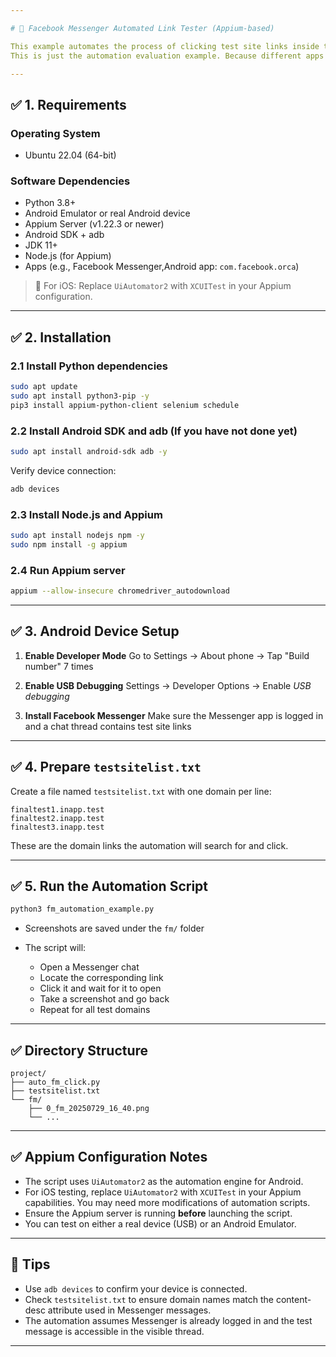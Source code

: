 ```yaml
---

# 📱 Facebook Messenger Automated Link Tester (Appium-based)

This example automates the process of clicking test site links inside the apps using Appium. It is designed for Android but can be extended to iOS with minor adjustments.
This is just the automation evaluation example. Because different apps have different UI responses to certificate verification errors, you need to take this into account to use automation scripts.

---
```


## ✅ 1. Requirements

### Operating System
- Ubuntu 22.04 (64-bit)

### Software Dependencies
- Python 3.8+
- Android Emulator or real Android device
- Appium Server (v1.22.3 or newer)
- Android SDK + adb
- JDK 11+
- Node.js (for Appium)
- Apps (e.g., Facebook Messenger,Android app: `com.facebook.orca`)

> 🔹 For iOS: Replace `UiAutomator2` with `XCUITest` in your Appium configuration.

---

## ✅ 2. Installation

### 2.1 Install Python dependencies

```bash
sudo apt update
sudo apt install python3-pip -y
pip3 install appium-python-client selenium schedule
```

### 2.2 Install Android SDK and adb (If you have not done yet)

```bash
sudo apt install android-sdk adb -y
```

Verify device connection:

```bash
adb devices
```

### 2.3 Install Node.js and Appium

```bash
sudo apt install nodejs npm -y
sudo npm install -g appium
```

### 2.4 Run Appium server

```bash
appium --allow-insecure chromedriver_autodownload
```

---

## ✅ 3. Android Device Setup

1. **Enable Developer Mode**
   Go to Settings → About phone → Tap "Build number" 7 times

2. **Enable USB Debugging**
   Settings → Developer Options → Enable *USB debugging*

3. **Install Facebook Messenger**
   Make sure the Messenger app is logged in and a chat thread contains test site links

---

## ✅ 4. Prepare `testsitelist.txt`

Create a file named `testsitelist.txt` with one domain per line:

```
finaltest1.inapp.test
finaltest2.inapp.test
finaltest3.inapp.test
```

These are the domain links the automation will search for and click.

---

## ✅ 5. Run the Automation Script

```bash
python3 fm_automation_example.py
```

* Screenshots are saved under the `fm/` folder
* The script will:

  * Open a Messenger chat
  * Locate the corresponding link
  * Click it and wait for it to open
  * Take a screenshot and go back
  * Repeat for all test domains

---

## ✅ Directory Structure

```
project/
├── auto_fm_click.py
├── testsitelist.txt
└── fm/
    ├── 0_fm_20250729_16_40.png
    └── ...
```

---

## ✅ Appium Configuration Notes

* The script uses `UiAutomator2` as the automation engine for Android.
* For iOS testing, replace `UiAutomator2` with `XCUITest` in your Appium capabilities. You may need more modifications of automation scripts.
* Ensure the Appium server is running **before** launching the script.
* You can test on either a real device (USB) or an Android Emulator.

---

## 📌 Tips

* Use `adb devices` to confirm your device is connected.
* Check `testsitelist.txt` to ensure domain names match the content-desc attribute used in Messenger messages.
* The automation assumes Messenger is already logged in and the test message is accessible in the visible thread.

---



